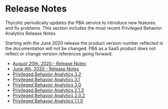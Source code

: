 [title]: # (Release Notes)
[tags]: # (Privileged Behavior Analytics,PBA,Release Notes,Read Me)
[priority]: # (7000)

# Release Notes

Thycotic periodically updates the PBA service to introduce new features and fix problems. This section includes the most recent Privileged Behavior Analytics Release Notes.

Starting with the June 2020 release the product version number reflected in the documentation will not be changed. PBA as a SaaS product does not reflect or change version references going forward.

* [August 20th, 2020 - Release Notes](2020-aug-20.md)
* [June 4th, 2020 - Release Notes](2020-june-4.md)
* [Privileged Behavior Analytics 3.2](3.2.md)
* [Privileged Behavior Analytics 3.1](3.1.md)
* [Privileged Behavior Analytics 3.0](3.0.md)
* [Privileged Behavior Analytics 2.1.3](2.1.3.md)
* [Privileged Behavior Analytics 2.0.2](2.0.2.md)
* [Privileged Behavior Analytics 1.1.0](1.1.0.md)
